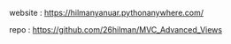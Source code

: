 website : https://hilmanyanuar.pythonanywhere.com/

repo : https://github.com/26hilman/MVC_Advanced_Views
